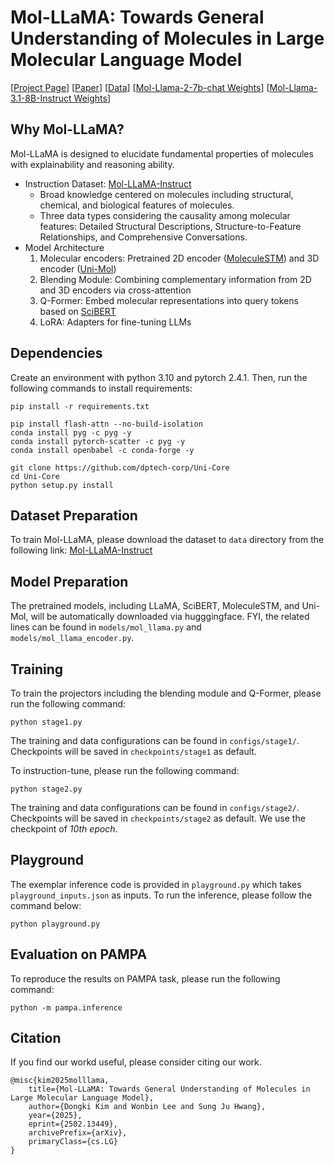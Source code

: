 # Mol-LLaMA: Towards General Understanding of Molecules in Large Molecular Language Model

[[Project Page](https://mol-llama.github.io/)] [[Paper](https://arxiv.org/abs/2502.13449)] [[Data](https://huggingface.co/datasets/DongkiKim/Mol-LLaMA-Instruct)] [[Mol-Llama-2-7b-chat Weights](https://huggingface.co/DongkiKim/Mol-Llama-2-7b-chat)] [[Mol-Llama-3.1-8B-Instruct Weights](https://huggingface.co/DongkiKim/Mol-Llama-3.1-8B-Instruct)]

## Why Mol-LLaMA?

Mol-LLaMA is designed to elucidate fundamental properties of molecules with explainability and reasoning ability.

- Instruction Dataset: [Mol-LLaMA-Instruct](https://huggingface.co/datasets/DongkiKim/Mol-LLaMA-Instruct)
  - Broad knowledge centered on molecules including structural, chemical, and biological features of molecules.
  - Three data types considering the causality among molecular features: Detailed Structural Descriptions, Structure-to-Feature Relationships, and Comprehensive Conversations.
- Model Architecture
    1) Molecular encoders: Pretrained 2D encoder ([MoleculeSTM](https://huggingface.co/chao1224/MoleculeSTM)) and 3D encoder ([Uni-Mol](https://huggingface.co/dptech/Uni-Mol-Models))
    2) Blending Module: Combining complementary information from 2D and 3D encoders via cross-attention
    3) Q-Former: Embed molecular representations into query tokens based on [SciBERT](https://huggingface.co/allenai/scibert_scivocab_uncased)
    4) LoRA: Adapters for fine-tuning LLMs

## Dependencies
Create an environment with python 3.10 and pytorch 2.4.1. Then, run the following commands to install requirements:
```
pip install -r requirements.txt

pip install flash-attn --no-build-isolation
conda install pyg -c pyg -y
conda install pytorch-scatter -c pyg -y
conda install openbabel -c conda-forge -y

git clone https://github.com/dptech-corp/Uni-Core
cd Uni-Core
python setup.py install
```

## Dataset Preparation
To train Mol-LLaMA, please download the dataset to `data` directory from the following link: [Mol-LLaMA-Instruct](https://huggingface.co/datasets/DongkiKim/Mol-LLaMA-Instruct)

## Model Preparation
The pretrained models, including LLaMA, SciBERT, MoleculeSTM, and Uni-Mol, will be automatically downloaded via hugggingface. FYI, the related lines can be found in `models/mol_llama.py` and `models/mol_llama_encoder.py`.

## Training
To train the projectors including the blending module and Q-Former, please run the following command:
```
python stage1.py
```
The training and data configurations can be found in `configs/stage1/`. Checkpoints will be saved in `checkpoints/stage1` as default.

To instruction-tune, please run the following command:
```
python stage2.py
```
The training and data configurations can be found in `configs/stage2/`. Checkpoints will be saved in `checkpoints/stage2` as default. We use the checkpoint of *10th epoch*.


## Playground
The exemplar inference code is provided in `playground.py` which takes `playground_inputs.json` as inputs. To run the inference, please follow the command below:
```
python playground.py
```

## Evaluation on PAMPA
To reproduce the results on PAMPA task, please run the following command:
```
python -m pampa.inference
```

## Citation

If you find our workd useful, please consider citing our work.
```
@misc{kim2025molllama,
    title={Mol-LLaMA: Towards General Understanding of Molecules in Large Molecular Language Model},
    author={Dongki Kim and Wonbin Lee and Sung Ju Hwang},
    year={2025},
    eprint={2502.13449},
    archivePrefix={arXiv},
    primaryClass={cs.LG}
}
```
